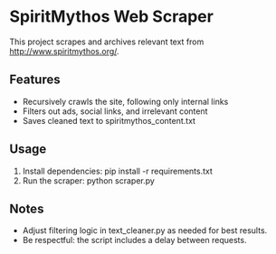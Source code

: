 # SpiritMythos Web Scraper

This project scrapes and archives relevant text from http://www.spiritmythos.org/.

## Features
- Recursively crawls the site, following only internal links
- Filters out ads, social links, and irrelevant content
- Saves cleaned text to spiritmythos_content.txt

## Usage
1. Install dependencies:
   pip install -r requirements.txt
2. Run the scraper:
   python scraper.py

## Notes
- Adjust filtering logic in text_cleaner.py as needed for best results.
- Be respectful: the script includes a delay between requests.
